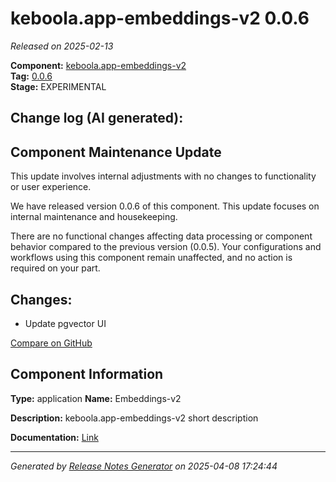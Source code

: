#  keboola.app-embeddings-v2 0.0.6

_Released on 2025-02-13_

**Component:** [keboola.app-embeddings-v2](https://github.com/keboola/component-embeddings-v2)  
**Tag:** [0.0.6](https://github.com/keboola/component-embeddings-v2/releases/tag/0.0.6)  
**Stage:** EXPERIMENTAL


## Change log (AI generated):
## Component Maintenance Update
This update involves internal adjustments with no changes to functionality or user experience.

We have released version 0.0.6 of this component. This update focuses on internal maintenance and housekeeping.

There are no functional changes affecting data processing or component behavior compared to the previous version (0.0.5). Your configurations and workflows using this component remain unaffected, and no action is required on your part.



## Changes:



- Update pgvector UI 





[Compare on GitHub](https://github.com/keboola/component-embeddings-v2/compare/0.0.5...0.0.6)



## Component Information
**Type:** application
**Name:** Embeddings-v2

**Description:** keboola.app-embeddings-v2 short description


**Documentation:** [Link](https://github.com/keboola/component-embeddings-v2/blob/master/README.md)



---
_Generated by [Release Notes Generator](https://github.com/keboola/release-notes-generator)
on 2025-04-08 17:24:44_